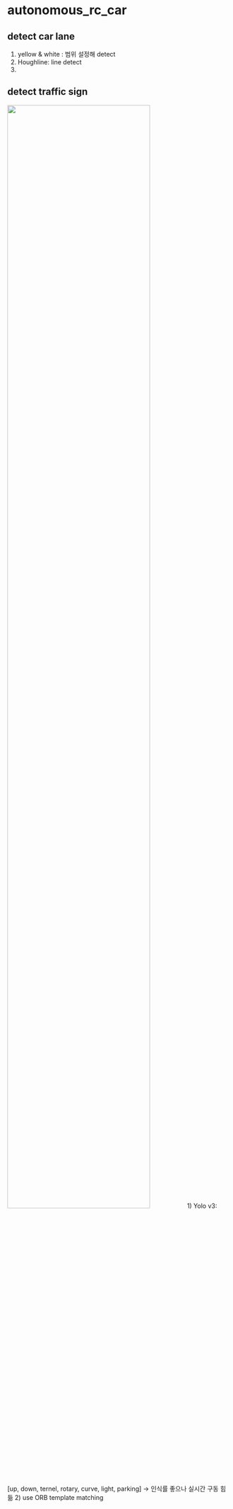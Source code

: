 # autonomous_rc_car

## detect car lane

1) yellow & white : 범위 설정해 detect
2) Houghline: line detect
3) 


## detect traffic sign 
<img width="80%" src="https://user-images.githubusercontent.com/74947395/165594075-397350a1-0162-4854-b39c-1857efc5cd1e.png"/>
1) Yolo v3: [up, down, ternel, rotary, curve, light, parking]
-> 인식률 좋으나 실시간 구동 힘듦
2) use ORB template matching


